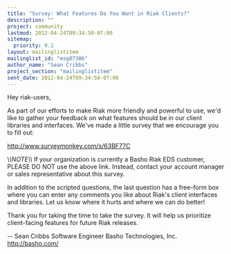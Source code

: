 ```yaml
---
title: "Survey: What Features Do You Want in Riak Clients?"
description: ""
project: community
lastmod: 2012-04-24T09:34:50-07:00
sitemap:
  priority: 0.2
layout: mailinglistitem
mailinglist_id: "msg07306"
author_name: "Sean Cribbs"
project_section: "mailinglistitem"
sent_date: 2012-04-24T09:34:50-07:00
---
```



Hey riak-users,

As part of our efforts to make Riak more friendly and powerful to use, we'd
like to gather your feedback on what features should be in our client
libraries and interfaces. We've made a little survey that we encourage you
to fill out:

http://www.surveymonkey.com/s/63BF77C

\\*\\*NOTE\\*\\* If your organization is currently a Basho Riak EDS customer,
PLEASE DO NOT use the above link. Instead, contact your account manager or
sales representative about this survey.

In addition to the scripted questions, the last question has a free-form
box where you can enter any comments you like about Riak's client
interfaces and libraries. Let us know where it hurts and where we can do
better!

Thank you for taking the time to take the survey. It will help us
prioritize client-facing features for future Riak releases.

-- 
Sean Cribbs 
Software Engineer
Basho Technologies, Inc.
http://basho.com/
